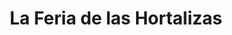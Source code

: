 ---
title: "La Feria de las Hortalizas"
url: /caracas/la-feria-de-las-hortalizas/
shop: Supermarkt
---